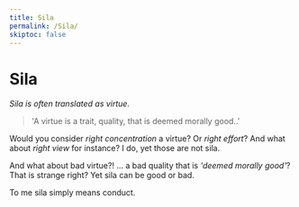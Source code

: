 ```yaml
---
title: Sila
permalink: /Sila/
skiptoc: false
---
```


# Sila

*Sila is often translated as virtue.*  

> 'A virtue is a trait, quality, that is deemed morally good..'  

Would you consider *right concentration* a virtue? Or *right effort*? And what about *right view* for instance? I do, yet those are not sila.  

And what about bad virtue?! ... a bad quality that is *'deemed morally good'*? That is strange right? Yet sila can be good or bad.  

To me sila simply means conduct.
